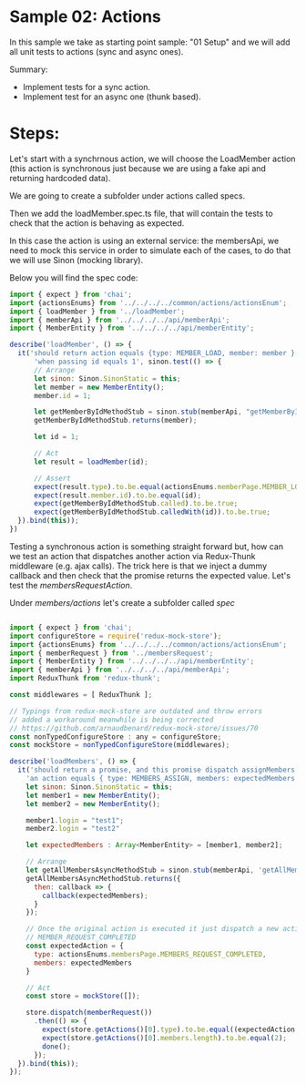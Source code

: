 # Sample 02: Actions

In this sample we take as starting point sample: "01 Setup" and we will add all unit tests to actions (sync and async ones).

Summary:

- Implement tests for a sync action.
- Implement test for an async one (thunk based).


# Steps:

Let's start with a synchrnous action, we will choose the LoadMember action (this action is synchronous just because we are using a fake api and returning hardcoded data).

We are going to create a subfolder under actions called specs.

Then we add the loadMember.spec.ts file, that will contain
the tests to check that the action is behaving as expected.

In this case the action is using an external service: the membersApi, we need to mock this service in order to simulate each of the cases, to do that we will use Sinon (mocking library).

Below you will find the spec code:

````javascript
import { expect } from 'chai';
import {actionsEnums} from '../../../../common/actions/actionsEnum';
import { loadMember } from '../loadMember';
import { memberApi } from '../../../../api/memberApi';
import { MemberEntity } from '../../../../api/memberEntity';

describe('loadMember', () => {
  it('should return action equals {type: MEMBER_LOAD, member: member } and calls to memberAPI.getMemberById(id) method ' +
      'when passing id equals 1', sinon.test(() => {
      // Arrange
      let sinon: Sinon.SinonStatic = this;
      let member = new MemberEntity();
      member.id = 1;

      let getMemberByIdMethodStub = sinon.stub(memberApi, "getMemberById");
      getMemberByIdMethodStub.returns(member);

      let id = 1;

      // Act
      let result = loadMember(id);

      // Assert
      expect(result.type).to.be.equal(actionsEnums.memberPage.MEMBER_LOAD);
      expect(result.member.id).to.be.equal(id);
      expect(getMemberByIdMethodStub.called).to.be.true;
      expect(getMemberByIdMethodStub.calledWith(id)).to.be.true;
  }).bind(this));
})
````

Testing a synchronous action is something straight forward but, how can we test an action that dispatches another
action via Redux-Thunk middleware (e.g. ajax calls). The trick here is that we inject a dummy callback
and then check that the promise returns the expected value. Let's test the _membersRequestAction_.

Under _members/actions_ let's create a subfolder called _spec_

````javascript

import { expect } from 'chai';
import configureStore = require('redux-mock-store');
import {actionsEnums} from '../../../../common/actions/actionsEnum';
import { memberRequest } from '../membersRequest';
import { MemberEntity } from '../../../../api/memberEntity';
import { memberApi } from '../../../../api/memberApi';
import ReduxThunk from 'redux-thunk';

const middlewares = [ ReduxThunk ];

// Typings from redux-mock-store are outdated and throw errors
// added a workaround meanwhile is being corrected
// https://github.com/arnaudbenard/redux-mock-store/issues/70
const nonTypedConfigureStore : any = configureStore;
const mockStore = nonTypedConfigureStore(middlewares);

describe('loadMembers', () => {
  it('should return a promise, and this promise dispatch assignMembers action that returns ' +
    'an action equals { type: MEMBERS_ASSIGN, members: expectedMembers }', sinon.test((done) => {
    let sinon: Sinon.SinonStatic = this;
    let member1 = new MemberEntity();
    let member2 = new MemberEntity();

    member1.login = "test1";
    member2.login = "test2"

    let expectedMembers : Array<MemberEntity> = [member1, member2];

    // Arrange
    let getAllMembersAsyncMethodStub = sinon.stub(memberApi, 'getAllMembersAsync');
    getAllMembersAsyncMethodStub.returns({
      then: callback => {
        callback(expectedMembers);
      }
    });

    // Once the original action is executed it just dispatch a new action:
    // MEMBER_REQUEST_COMPLETED
    const expectedAction = {
      type: actionsEnums.membersPage.MEMBERS_REQUEST_COMPLETED,
      members: expectedMembers
    }

    // Act
    const store = mockStore([]);

    store.dispatch(memberRequest())
      .then(() => {
        expect(store.getActions()[0].type).to.be.equal((expectedAction.type));
        expect(store.getActions()[0].members.length).to.be.equal(2);
        done();
      });
  }).bind(this));
});
````
